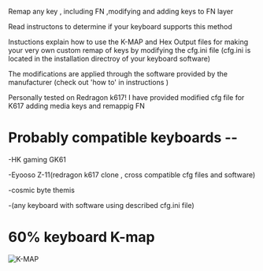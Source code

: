 Remap any key , including FN ,modifying and adding keys to  FN layer 

Read instructons to determine if your keyboard supports this method

Instuctions explain how to use the K-MAP and Hex Output files for
making your very own custom remap of keys by modifying the cfg.ini file
(cfg.ini is located in the installation directroy of your keyboard software)

The modifications are applied through the software provided 
by the manufacturer (check out 'how to' in instructions )

Personally tested on Redragon k617!
I have provided modified cfg file for K617 adding 
media keys and remappig FN 

# Probably compatible keyboards --

 -HK gaming GK61
 
 -Eyooso Z-11(redragon k617 clone , cross compatible  cfg files and software)
 
 -cosmic  byte themis 
 
 -(any keyboard with software using described cfg.ini file)
 
 # 60% keyboard K-map
 
![K-MAP ](https://user-images.githubusercontent.com/68894386/179691046-a58b71c3-0a84-45bb-a336-03d543a68b4a.png)

